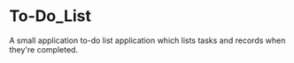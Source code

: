 # To-Do_List
A small application to-do list application which lists tasks and records when they're completed.
